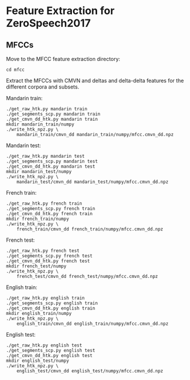 Feature Extraction for ZeroSpeech2017
=====================================

MFCCs
-----

Move to the MFCC feature extraction directory:

    cd mfcc

Extract the MFCCs with CMVN and deltas and delta-delta features for the
different corpora and subsets.

Mandarin train:

    ./get_raw_htk.py mandarin train
    ./get_segments_scp.py mandarin train
    ./get_cmvn_dd_htk.py mandarin train
    mkdir mandarin_train/numpy
    ./write_htk_npz.py \ 
        mandarin_train/cmvn_dd mandarin_train/numpy/mfcc.cmvn_dd.npz

Mandarin test:

    ./get_raw_htk.py mandarin test
    ./get_segments_scp.py mandarin test
    ./get_cmvn_dd_htk.py mandarin test
    mkdir mandarin_test/numpy
    ./write_htk_npz.py \ 
        mandarin_test/cmvn_dd mandarin_test/numpy/mfcc.cmvn_dd.npz

French train:

    ./get_raw_htk.py french train
    ./get_segments_scp.py french train
    ./get_cmvn_dd_htk.py french train
    mkdir french_train/numpy
    ./write_htk_npz.py \ 
        french_train/cmvn_dd french_train/numpy/mfcc.cmvn_dd.npz

French test:

    ./get_raw_htk.py french test
    ./get_segments_scp.py french test
    ./get_cmvn_dd_htk.py french test
    mkdir french_test/numpy
    ./write_htk_npz.py \ 
        french_test/cmvn_dd french_test/numpy/mfcc.cmvn_dd.npz

English train:

    ./get_raw_htk.py english train
    ./get_segments_scp.py english train
    ./get_cmvn_dd_htk.py english train
    mkdir english_train/numpy
    ./write_htk_npz.py \ 
        english_train/cmvn_dd english_train/numpy/mfcc.cmvn_dd.npz

English test:

    ./get_raw_htk.py english test
    ./get_segments_scp.py english test
    ./get_cmvn_dd_htk.py english test
    mkdir english_test/numpy
    ./write_htk_npz.py \ 
        english_test/cmvn_dd english_test/numpy/mfcc.cmvn_dd.npz
